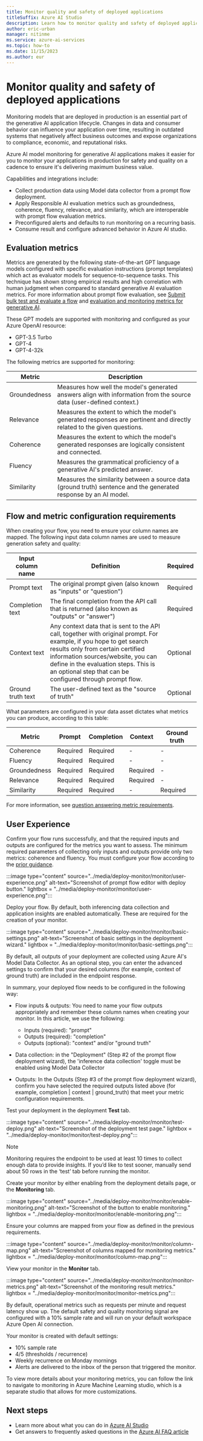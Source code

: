 ```yaml
---
title: Monitor quality and safety of deployed applications 
titleSuffix: Azure AI Studio
description: Learn how to monitor quality and safety of deployed applications with Azure AI Studio.
author: eric-urban
manager: nitinme
ms.service: azure-ai-services
ms.topic: how-to
ms.date: 11/15/2023
ms.author: eur
---
```


# Monitor quality and safety of deployed applications 

Monitoring models that are deployed in production is an essential part of the generative AI application lifecycle. Changes in data and consumer behavior can influence your application over time, resulting in outdated systems that negatively affect business outcomes and expose organizations to compliance, economic, and reputational risks. 

Azure AI model monitoring for generative AI applications makes it easier for you to monitor your applications in production for safety and quality on a cadence to ensure it's delivering maximum business value. 

Capabilities and integrations include: 
- Collect production data using Model data collector from a prompt flow deployment.
- Apply Responsible AI evaluation metrics such as groundedness, coherence, fluency, relevance, and similarity, which are interoperable with prompt flow evaluation metrics. 
- Preconfigured alerts and defaults to run monitoring on a recurring basis.
- Consume result and configure advanced behavior in Azure AI studio.

## Evaluation metrics 

Metrics are generated by the following state-of-the-art GPT language models configured with specific evaluation instructions (prompt templates) which act as evaluator models for sequence-to-sequence tasks. This technique has shown strong empirical results and high correlation with human judgment when compared to standard generative AI evaluation metrics. For more information about prompt flow evaluation, see [Submit bulk test and evaluate a flow](./flow-bulk-test-evaluation.md) and [evaluation and monitoring metrics for generative AI](../concepts/evaluation-metrics-built-in.md).

These GPT models are supported with monitoring and configured as your Azure OpenAI resource: 

- GPT-3.5 Turbo 
- GPT-4 
- GPT-4-32k 

The following metrics are supported for monitoring:

| Metric       | Description |
|--------------|-------------|
| Groundedness | Measures how well the model's generated answers align with information from the source data (user-defined context.) |
| Relevance    | Measures the extent to which the model's generated responses are pertinent and directly related to the given questions. |
| Coherence    | Measures the extent to which the model's generated responses are logically consistent and connected. |
| Fluency      | Measures the grammatical proficiency of a generative AI's predicted answer. |
| Similarity   | Measures the similarity between a source data (ground truth) sentence and the generated response by an AI model. |

## Flow and metric configuration requirements 

When creating your flow, you need to ensure your column names are mapped. The following input data column names are used to measure generation safety and quality: 

| Input column name | Definition | Required |
|------|------------|----------|
| Prompt text | The original prompt given (also known as "inputs" or "question") | Required |
| Completion text | The final completion from the API call that is returned (also known as "outputs" or "answer") | Required |
| Context text | Any context data that is sent to the API call, together with original prompt. For example, if you hope to get search results only from certain certified information sources/website, you can define in the evaluation steps. This is an optional step that can be configured through prompt flow. | Optional |
| Ground truth text | The user-defined text as the "source of truth" | Optional |

What parameters are configured in your data asset dictates what metrics you can produce, according to this table: 

| Metric       | Prompt  | Completion | Context | Ground truth |
|--------------|---------|------------|---------|--------------|
| Coherence    | Required | Required   | -       | -            |
| Fluency      | Required | Required   | -       | -            |
| Groundedness | Required | Required   | Required| -            |
| Relevance    | Required | Required   | Required| -            |
| Similarity   | Required | Required   | -       | Required     |

For more information, see [question answering metric requirements](evaluate-generative-ai-app.md#question-answering-metric-requirements).

## User Experience 

Confirm your flow runs successfully, and that the required inputs and outputs are configured for the metrics you want to assess. The minimum required parameters of collecting only inputs and outputs provide only two metrics: coherence and fluency. You must configure your flow according to the [prior guidance](#flow-and-metric-configuration-requirements).

:::image type="content" source="../media/deploy-monitor/monitor/user-experience.png" alt-text="Screenshot of prompt flow editor with deploy button." lightbox = "../media/deploy-monitor/monitor/user-experience.png":::

Deploy your flow. By default, both inferencing data collection and application insights are enabled automatically. These are required for the creation of your monitor. 

:::image type="content" source="../media/deploy-monitor/monitor/basic-settings.png" alt-text="Screenshot of basic settings in the deployment wizard." lightbox = "../media/deploy-monitor/monitor/basic-settings.png":::

By default, all outputs of your deployment are collected using Azure AI's Model Data Collector. As an optional step, you can enter the advanced settings to confirm that your desired columns (for example, context of ground truth) are included in the endpoint response. 

In summary, your deployed flow needs to be configured in the following way:  

- Flow inputs & outputs: You need to name your flow outputs appropriately and remember these column names when creating your monitor. In this article, we use the following: 
    - Inputs (required): "prompt" 
    - Outputs (required): "completion" 
    - Outputs (optional): "context" and/or "ground truth" 

- Data collection: in the "Deployment" (Step #2 of the prompt flow deployment wizard), the 'inference data collection' toggle must be enabled using Model Data Collector 

- Outputs: In the Outputs (Step #3 of the prompt flow deployment wizard), confirm you have selected the required outputs listed above (for example, completion | context | ground_truth) that meet your metric configuration requirements.

Test your deployment in the deployment **Test** tab. 

:::image type="content" source="../media/deploy-monitor/monitor/test-deploy.png" alt-text="Screenshot of the deployment test page." lightbox = "../media/deploy-monitor/monitor/test-deploy.png":::

 
> [!NOTE]
> Monitoring requires the endpoint to be used at least 10 times to collect enough data to provide insights. If you’d like to test sooner, manually send about 50 rows in the ‘test’ tab before running the monitor.

Create your monitor by either enabling from the deployment details page, or the **Monitoring** tab.

:::image type="content" source="../media/deploy-monitor/monitor/enable-monitoring.png" alt-text="Screenshot of the button to enable monitoring." lightbox = "../media/deploy-monitor/monitor/enable-monitoring.png":::

Ensure your columns are mapped from your flow as defined in the previous requirements. 

:::image type="content" source="../media/deploy-monitor/monitor/column-map.png" alt-text="Screenshot of columns mapped for monitoring metrics." lightbox = "../media/deploy-monitor/monitor/column-map.png":::


View your monitor in the **Monitor** tab.  

:::image type="content" source="../media/deploy-monitor/monitor/monitor-metrics.png" alt-text="Screenshot of the monitoring result metrics." lightbox = "../media/deploy-monitor/monitor/monitor-metrics.png":::

By default, operational metrics such as requests per minute and request latency show up. The default safety and quality monitoring signal are configured with a 10% sample rate and will run on your default workspace Azure Open AI connection. 

Your monitor is created with default settings:
- 10% sample rate
- 4/5 (thresholds / recurrence)
- Weekly recurrence on Monday mornings
- Alerts are delivered to the inbox of the person that triggered the monitor.

To view more details about your monitoring metrics, you can follow the link to navigate to monitoring in Azure Machine Learning studio, which is a separate studio that allows for more customizations. 


## Next steps

- Learn more about what you can do in [Azure AI Studio](../what-is-ai-studio.md)
- Get answers to frequently asked questions in the [Azure AI FAQ article](../faq.yml)
